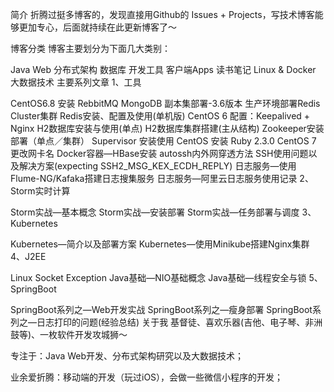 
简介
折腾过挺多博客的，发现直接用Github的 Issues + Projects，写技术博客能够更加专心，后面就持续在此更新博客了～

博客分类
博客主要划分为下面几大类别：

Java Web
分布式架构
数据库
开发工具
客户端Apps
读书笔记
Linux & Docker
大数据技术
主要系列文章
1、工具

CentOS6.8 安装 RebbitMQ
MongoDB 副本集部署-3.6版本
生产环境部署Redis Cluster集群
Redis安装、配置及使用(单机版)
CentOS 6 配置：Keepalived + Nginx
H2数据库安装与使用(单点)
H2数据库集群搭建(主从结构)
Zookeeper安装部署（单点／集群）
Supervisor 安装使用
CentOS 安装 Ruby 2.3.0
CentOS 7 更改网卡名
Docker容器—HBase安装
autossh内外网穿透方法
SSH使用问题以及解决方案(expecting SSH2_MSG_KEX_ECDH_REPLY)
日志服务—使用Flume-NG/Kafaka搭建日志搜集服务
日志服务—阿里云日志服务使用记录
2、Storm实时计算

Storm实战—基本概念
Storm实战—安装部署
Storm实战—任务部署与调度
3、Kubernetes

Kubernetes—简介以及部署方案
Kubernetes—使用Minikube搭建Nginx集群
4、J2EE

Linux Socket Exception
Java基础—NIO基础概念
Java基础—线程安全与锁
5、SpringBoot

SpringBoot系列之—Web开发实战
SpringBoot系列之—瘦身部署
SpringBoot系列之—日志打印的问题(经验总结)
关于我
基督徒、喜欢乐器(吉他、电子琴、非洲鼓等)、一枚软件开发攻城狮～

专注于：Java Web开发、分布式架构研究以及大数据技术；

业余爱折腾：移动端的开发（玩过iOS），会做一些微信小程序的开发；
